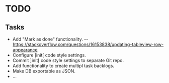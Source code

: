 TODO
====

Tasks
-----

- Add "Mark as done" functionality.
-- https://stackoverflow.com/questions/16153838/updating-tableview-row-appearance
- Configure ]init[ code style settings.
- Commit ]init[ code style settings to separate Git repo.
- Add functionality to create multipl task backlogs.
- Make DB exportable as JSON.
- ...